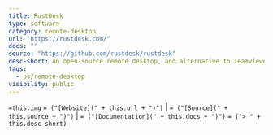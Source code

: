 ```yaml
---
title: RustDesk
type: software
category: remote-desktop
url: "https://rustdesk.com/"
docs: ""
source: "https://github.com/rustdesk/rustdesk"
desc-short: An open-source remote desktop, and alternative to TeamViewer.
tags:
  - os/remote-desktop
visibility: public
---
```

`=this.img` `= ("[Website](" + this.url + ")")` |  `= ("[Source](" + this.source + ")")` | `= ("[Documentation](" + this.docs + ")")`
`= ("> " + this.desc-short)`
